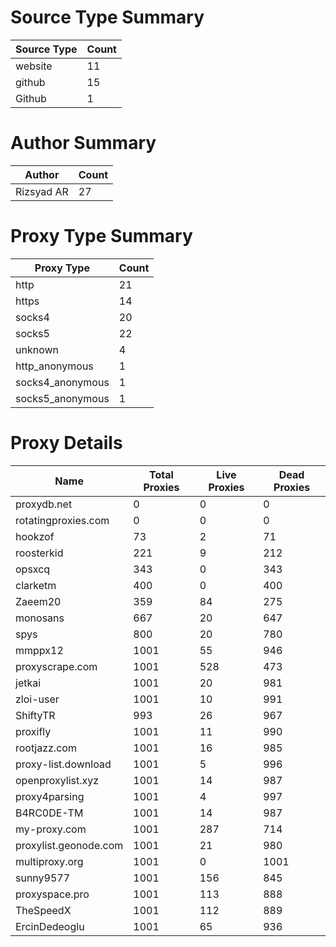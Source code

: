 # Source Type Summary

| Source Type | Count |
|-------------|-------|
| website | 11 |
| github | 15 |
| Github | 1 |


# Author Summary

| Author | Count |
|--------|-------|
| Rizsyad AR | 27 |


# Proxy Type Summary

| Proxy Type | Count |
|------------|-------|
| http | 21 |
| https | 14 |
| socks4 | 20 |
| socks5 | 22 |
| unknown | 4 |
| http_anonymous | 1 |
| socks4_anonymous | 1 |
| socks5_anonymous | 1 |


# Proxy Details

| Name | Total Proxies | Live Proxies | Dead Proxies |
|------|---------------|--------------|---------------|
| proxydb.net | 0 | 0 | 0 |
| rotatingproxies.com | 0 | 0 | 0 |
| hookzof | 73 | 2 | 71 |
| roosterkid | 221 | 9 | 212 |
| opsxcq | 343 | 0 | 343 |
| clarketm | 400 | 0 | 400 |
| Zaeem20 | 359 | 84 | 275 |
| monosans | 667 | 20 | 647 |
| spys | 800 | 20 | 780 |
| mmppx12 | 1001 | 55 | 946 |
| proxyscrape.com | 1001 | 528 | 473 |
| jetkai | 1001 | 20 | 981 |
| zloi-user | 1001 | 10 | 991 |
| ShiftyTR | 993 | 26 | 967 |
| proxifly | 1001 | 11 | 990 |
| rootjazz.com | 1001 | 16 | 985 |
| proxy-list.download | 1001 | 5 | 996 |
| openproxylist.xyz | 1001 | 14 | 987 |
| proxy4parsing | 1001 | 4 | 997 |
| B4RC0DE-TM | 1001 | 14 | 987 |
| my-proxy.com | 1001 | 287 | 714 |
| proxylist.geonode.com | 1001 | 21 | 980 |
| multiproxy.org | 1001 | 0 | 1001 |
| sunny9577 | 1001 | 156 | 845 |
| proxyspace.pro | 1001 | 113 | 888 |
| TheSpeedX | 1001 | 112 | 889 |
| ErcinDedeoglu | 1001 | 65 | 936 |
